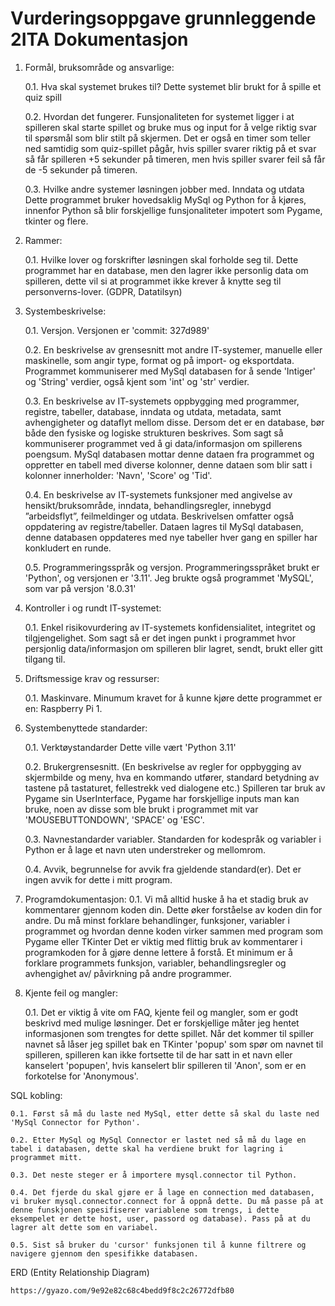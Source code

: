 # Vurderingsoppgave grunnleggende 2ITA Dokumentasjon
1. Formål, bruksområde og ansvarlige:

    0.1. Hva skal systemet brukes til?
        Dette systemet blir brukt for å spille et quiz spill
	
    0.2. Hvordan det fungerer.
        Funsjonaliteten for systemet ligger i at spilleren skal starte spillet og bruke mus og input for å velge riktig svar til spørsmål som blir stilt på skjermen. Det er også en timer som teller ned samtidig som quiz-spillet pågår, hvis spiller svarer riktig på et svar så får spilleren +5 sekunder på timeren, men hvis spiller svarer feil så får de -5 sekunder på timeren.
	
    0.3. Hvilke andre systemer løsningen jobber med. Inndata og utdata
        Dette programmet bruker hovedsaklig MySql og Python for å kjøres, innenfor Python så blir forskjellige funsjonaliteter impotert som Pygame, tkinter og flere.

2. Rammer:

    0.1. Hvilke lover og forskrifter løsningen skal forholde seg til.
      	Dette programmet har en database, men den lagrer ikke personlig data om spilleren, dette vil si at programmet ikke krever å knytte seg til personverns-lover. (GDPR, Datatilsyn)

3. Systembeskrivelse:

    0.1. Versjon.
        Versjonen er 'commit: 327d989'
	
    0.2. En beskrivelse av grensesnitt mot andre IT-systemer, manuelle eller maskinelle, som angir type, format og på import- og eksportdata.
        Programmet kommuniserer med MySql databasen for å sende 'Intiger' og 'String' verdier, også kjent som 'int' og 'str' verdier.
	
    0.3. En beskrivelse av IT-systemets oppbygging med programmer, registre, tabeller, database, inndata og utdata, metadata, samt avhengigheter og dataflyt mellom disse. Dersom det er en database, bør både den fysiske og logiske strukturen beskrives.
        Som sagt så kommuniserer programmet ved å gi data/informasjon om spillerens poengsum. MySql databasen mottar denne dataen fra programmet og oppretter en tabell med diverse kolonner, denne dataen som blir satt i kolonner innerholder: 'Navn', 'Score' og 'Tid'.
	
    0.4. En beskrivelse av IT-systemets funksjoner med angivelse av hensikt/bruksområde, inndata, behandlingsregler, innebygd ”arbeidsflyt”, feilmeldinger og utdata. Beskrivelsen omfatter også oppdatering av registre/tabeller.
        Dataen lagres til MySql databasen, denne databasen oppdateres med nye tabeller hver gang en spiller har konkludert en runde. 
	
    0.5. Programmeringsspråk og versjon.
        Programmeringsspråket brukt er 'Python', og versjonen er '3.11'. Jeg brukte også programmet 'MySQL', som var på versjon '8.0.31'

4. Kontroller i og rundt IT-systemet:

    0.1. Enkel risikovurdering av IT-systemets konfidensialitet, integritet og tilgjengelighet.
        Som sagt så er det ingen punkt i programmet hvor persjonlig data/informasjon om spilleren blir lagret, sendt, brukt eller gitt tilgang til.

5. Driftsmessige krav og ressurser:

    0.1. Maskinvare.
	    Minumum kravet for å kunne kjøre dette programmet er en: Raspberry Pi 1.

6. Systembenyttede standarder:

    0.1. Verktøystandarder
        Dette ville vært 'Python 3.11'
	
    0.2. Brukergrensesnitt. (En beskrivelse av regler for oppbygging av skjermbilde og meny, hva en kommando utfører, standard betydning av tastene på tastaturet, fellestrekk ved dialogene etc.)
        Spilleren tar bruk av Pygame sin UserInterface, Pygame har forskjellige inputs man kan bruke, noen av disse som ble brukt i programmet mit var 'MOUSEBUTTONDOWN', 'SPACE' og 'ESC'.
	
    0.3. Navnestandarder variabler.
        Standarden for kodespråk og variabler i Python er å lage et navn uten understreker og mellomrom. 
	
    0.4. Avvik, begrunnelse for avvik fra gjeldende standard(er).
        Det er ingen avvik for dette i mitt program.

7. Programdokumentasjon:
    0.1. Vi må alltid huske å ha et stadig bruk av kommentarer gjennom koden din. Dette øker forståelse av koden din for andre. Du må minst forklare behandlinger, funksjoner, variabler i programmet og hvordan denne koden virker sammen med program som Pygame eller TKinter
    Det er viktig med flittig bruk av kommentarer i programkoden for å gjøre denne lettere å forstå. Et minimum er å forklare programmets funksjon, variabler, behandlingsregler og avhengighet av/ påvirkning på andre programmer.

8. Kjente feil og mangler:

    0.1. Det er viktig å vite om FAQ, kjente feil og mangler, som er godt beskrivd med mulige løsninger.
        Det er forskjellige måter jeg hentet informasjonen som trengtes for dette spillet. Når det kommer til spiller navnet så låser jeg spillet bak en TKinter 'popup' som spør om navnet til spilleren, spilleren kan ikke fortsette til de har satt in et navn eller kanselert 'popupen', hvis kanselert blir spilleren til 'Anon', som er en forkotelse for 'Anonymous'. 

 SQL kobling:
 
	0.1. Først så må du laste ned MySql, etter dette så skal du laste ned 'MySql Connector for Python'.
	
	0.2. Etter MySql og MySql Connector er lastet ned så må du lage en tabel i databasen, dette skal ha verdiene brukt for lagring i programmet mitt.
	
	0.3. Det neste steger er å importere mysql.connector til Python.
	
	0.4. Det fjerde du skal gjøre er å lage en connection med databasen, vi bruker mysql.connector.connect for å oppnå dette. Du må passe på at denne funskjonen spesifiserer variablene som trengs, i dette eksempelet er dette host, user, passord og database). Pass på at du lagrer alt dette som en variabel.
	
	0.5. Sist så bruker du 'cursor' funksjonen til å kunne filtrere og navigere gjennom den spesifikke databasen.

ERD (Entity Relationship Diagram)

    https://gyazo.com/9e92e82c68c4bedd9f8c2c26772dfb80
